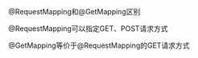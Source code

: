 @RequestMapping和@GetMapping区别

@RequestMapping可以指定GET、POST请求方式

@GetMapping等价于@RequestMapping的GET请求方式